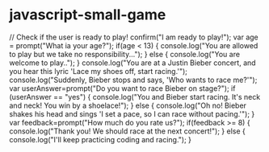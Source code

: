 # javascript-small-game
// Check if the user is ready to play!
confirm("I am ready to play!");
var age = prompt("What ia your age?");
if(age < 13)
{
    console.log("You are allowed to play but we take no responsibility...");
}
else
{
    console.log("You are welcome to play..");
}
console.log("You are at a Justin Bieber concert, and you hear this lyric 'Lace my shoes off, start racing.'");
console.log("Suddenly, Bieber stops and says, 'Who wants to race me?'");
var userAnswer=prompt("Do you want to race Bieber on stage?");
if (userAnswer == "yes")
{
    console.log("You and Bieber start racing. It's neck and neck! You win by a shoelace!");
}
else
{
    console.log("Oh no! Bieber shakes his head and sings 'I set a pace, so I can race without pacing.'");
}
var feedback=prompt("How much do you rate us?");
if(feedback >= 8)
{
    console.log("Thank you! We should race at the next concert!");
}
else
{
    console.log("I'll keep practicing coding and racing.");
}
